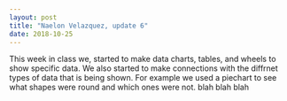 ```yaml
---
layout: post
title: "Naelon Velazquez, update 6"
date: 2018-10-25
---
```


This week in class we, started to make data charts, tables, and wheels to show specific data. We also started to make connections with the diffrnet types of data that is being shown. For example we used a piechart to see what shapes were round and which ones were not. blah blah blah
